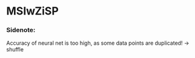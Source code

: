 # MSIwZiSP

### Sidenote:
Accuracy of neural net is too high, as some data points are duplicated! -> shuffle
